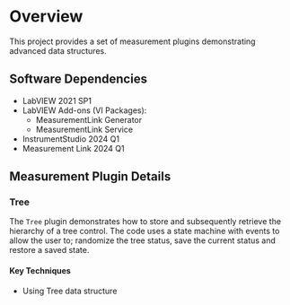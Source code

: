 # Overview

This project provides a set of measurement plugins demonstrating advanced data structures.

## Software Dependencies

- LabVIEW 2021 SP1
- LabVIEW Add-ons (VI Packages):
  - MeasurementLink Generator
  - MeasurementLink Service
- InstrumentStudio 2024 Q1
- Measurement Link 2024 Q1

## Measurement Plugin Details

### Tree

The `Tree` plugin demonstrates how to store and subsequently retrieve the hierarchy of a tree control. The code uses a state machine with events to allow the user to; randomize the tree status, save the current status and restore a saved state.

#### Key Techniques

- Using Tree data structure
